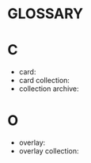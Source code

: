 # GLOSSARY

# C
- card:
- card collection: 
- collection archive:

# O
- overlay:
- overlay collection:
